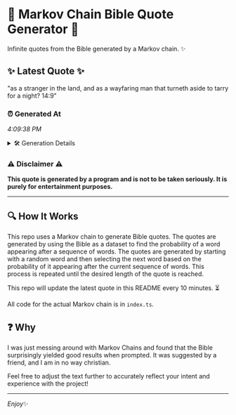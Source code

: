 # 📖 Markov Chain Bible Quote Generator 📖

Infinite quotes from the Bible generated by a Markov chain. ✨

## ✨ Latest Quote ✨
"as a stranger in the land, and as a wayfaring man that turneth aside to tarry for a night? 14:9"

### ⏰ Generated At
*4:09:38 PM*

<details>
    <summary>🛠️ Generation Details</summary>
    <p>
        <strong>🌱 Seed:</strong> as<br>
        <strong>🔄 Iterations:</strong> 19<br>
        <strong>📜 Context History:</strong><br>[ as ]: a<br>[ as, a ]: stranger<br>[ as, a, stranger ]: in<br>[ as, a, stranger, in ]: the<br>[ as, a, stranger, in, the ]: land,<br>[ as, a, stranger, in, the, land, ]: and<br>[ a, stranger, in, the, land,, and ]: as<br>[ stranger, in, the, land,, and, as ]: a<br>[ in, the, land,, and, as, a ]: wayfaring<br>[ the, land,, and, as, a, wayfaring ]: man<br>[ land,, and, as, a, wayfaring, man ]: that<br>[ and, as, a, wayfaring, man, that ]: turneth<br>[ as, a, wayfaring, man, that, turneth ]: aside<br>[ a, wayfaring, man, that, turneth, aside ]: to<br>[ wayfaring, man, that, turneth, aside, to ]: tarry<br>[ man, that, turneth, aside, to, tarry ]: for<br>[ that, turneth, aside, to, tarry, for ]: a<br>[ turneth, aside, to, tarry, for, a ]: night?<br>[ aside, to, tarry, for, a, night? ]: 14:9<br>
    </p>
</details>

### ⚠️ Disclaimer ⚠️
**This quote is generated by a program and is not to be taken seriously. It is purely for entertainment purposes.**

---

## 🔍 How It Works

This repo uses a Markov chain to generate Bible quotes. The quotes are generated by using the Bible as a dataset to find the probability of a word appearing after a sequence of words. The quotes are generated by starting with a random word and then selecting the next word based on the probability of it appearing after the current sequence of words. This process is repeated until the desired length of the quote is reached.

This repo will update the latest quote in this README every 10 minutes. ⏳

All code for the actual Markov chain is in `index.ts`.

## ❓ Why

I was just messing around with Markov Chains and found that the Bible surprisingly yielded good results when prompted. 
It was suggested by a friend, and I am in no way christian.

Feel free to adjust the text further to accurately reflect your intent and experience with the project!

---

*Enjoy*✨
